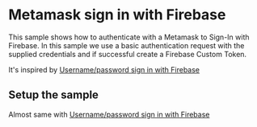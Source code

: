 # Metamask sign in with Firebase

This sample shows how to authenticate with a Metamask to Sign-In with Firebase. In this sample we use a basic authentication request with the supplied credentials and if successful create a Firebase Custom Token.

It's inspired by [Username/password sign in with Firebase](https://github.com/firebase/functions-samples/tree/Node-8/username-password-auth)

## Setup the sample

Almost same with [Username/password sign in with Firebase](https://github.com/firebase/functions-samples/tree/Node-8/username-password-auth)
